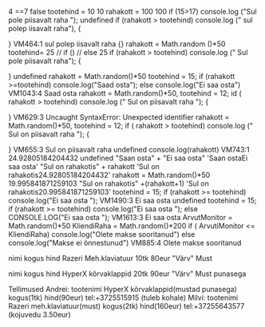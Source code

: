 4 ==7
false
tootehind = 10
10
rahakott = 100
100
if (15>17) console.log ("Sul pole piisavalt raha ");
undefined
if (rahakott > tootehind) console.log (" sul polep iisavalt raha"), {

}
VM464:1  sul polep iisavalt raha
{}
rahakott = Math.random ()*50
tootehind= 25
// if ()
// else
25
if (rahakott > tootehind) console.log (" Sul pole piisavalt raha"); {

}
undefined
rahakott = Math.random()*50
tootehind = 15;
if (rahakott >=tootehind)
console.log("Saad osta");
else
    console.log("Ei saa osta")
VM1043:4 Saad osta
rahakott = Math.random()*50,
    tootehind = 12;
id ( rahakott > tootehind) console.log (" Sul on piisavalt raha "); {

}
VM629:3 Uncaught SyntaxError: Unexpected identifier
rahakott = Math.random()*50,
    tootehind = 12;
if ( rahakott > tootehind) console.log (" Sul on piisavalt raha "); {

}
VM655:3  Sul on piisavalt raha 
undefined
console.log(rahakott)
VM743:1 24.92805184204432
undefined
"Saan osta" + "Ei saa osta"
'Saan ostaEi saa osta'
"Sul on rahakotis" + rahakott
'Sul on rahakotis24.92805184204432'
rahakott = Math.random()*50
19.995841871259103
"Sul on rahakotis" +(rahakott+1)
'Sul on rahakotis20.995841871259103'
tootehind = 15;
if (rahakott >= tootehind)
console.log("Ei saa osta ");
VM1490:3 Ei saa osta 
undefined
tootehind = 15;
if (rahakott >= tootehind)
console.log("Ei saa osta ");
else
    CONSOLE.LOG("Ei saa osta ");
VM1613:3 Ei saa osta 
ArvutMonitor = Math.random()*50
KliendiRaha = Math.random()*200
if ( ArvutiMonitor <= KliendiRaha)
    console.log("Olete makse sooritanud")
else console.log("Makse ei õnnestunud")
VM885:4 Olete makse sooritanud


nimi                  kogus    hind
Razeri Meh.klaviatuur 10tk    80eur 
"Värv" Must

nimi                  kogus    hind
HyperX kõrvaklappid   20tk     90eur
"Värv" Must punasega

Tellimused
Andrei: tootenimi HyperX kõrvaklappid(mustad punasega)   kogus(1tk)      hind(90eur) tel:+3725515915 (tuleb kohale)
Milvi: tootenimi Razeri meh.klaviatuur(must)    kogus(2tk)   hind(160eur) tel:+37255643577 (kojuvedu 3.50eur)
